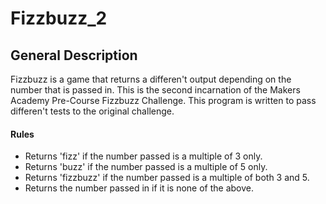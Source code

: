 # Fizzbuzz_2

## General Description

Fizzbuzz is a game that returns a differen't output depending on the number that is passed in.
This is the second incarnation of the Makers Academy Pre-Course Fizzbuzz Challenge.
This program is written to pass differen't tests to the original challenge.

#### Rules

* Returns 'fizz' if the number passed is a multiple of 3 only.
* Returns 'buzz' if the number passed is a multiple of 5 only.
* Returns 'fizzbuzz' if the number passed is a multiple of both 3 and 5.
* Returns the number passed in if it is none of the above.
